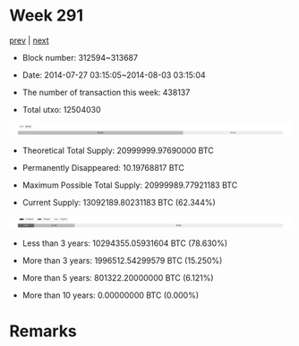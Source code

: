 # Week 291

[prev](week0290.md) | [next](week0292.md)

- Block number: 312594~313687

- Date: 2014-07-27 03:15:05~2014-08-03 03:15:04

- The number of transaction this week: 438137

- Total utxo: 12504030

![](../images/mined_week0291.png)

- Theoretical Total Supply: 20999999.97690000 BTC

- Permanently Disappeared: 10.19768817 BTC

- Maximum Possible Total Supply: 20999989.77921183 BTC

- Current Supply: 13092189.80231183 BTC (62.344%)

![](../images/year_week0291.png)


- Less than 3 years: 10294355.05931604 BTC (78.630%)

- More than 3 years: 1996512.54299579 BTC (15.250%)

- More than 5 years: 801322.20000000 BTC (6.121%)

- More than 10 years: 0.00000000 BTC (0.000%)

# Remarks

